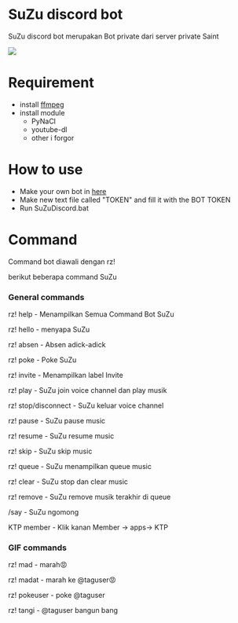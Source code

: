 # SuZu discord bot

SuZu discord bot merupakan Bot private dari server private Saint

![](https://media.tenor.com/bnQLFSkqAhoAAAAC/haruhi-win.gif)

# Requirement

- install [ffmpeg](https://ffmpeg.org/download.html)
- install module
  - PyNaCl
  - youtube-dl
  - other i forgor

# How to use

- Make your own bot in [here](https://discord.com/developers/applications)
- Make new text file called "TOKEN" and fill it with the BOT TOKEN
- Run SuZuDiscord.bat

# Command

Command bot diawali dengan rz!

berikut beberapa command SuZu

### General commands

rz! help - Menampilkan Semua Command Bot SuZu

rz! hello - menyapa SuZu

rz! absen - Absen adick-adick

rz! poke - Poke SuZu

rz! invite - Menampilkan label Invite

rz! play - SuZu join voice channel dan play musik

rz! stop/disconnect - SuZu keluar voice channel

rz! pause - SuZu pause music

rz! resume - SuZu resume music

rz! skip - SuZu skip music

rz! queue - SuZu menampilkan queue music

rz! clear - SuZu stop dan clear music

rz! remove - SuZu remove musik terakhir di queue

/say - SuZu ngomong

KTP member - Klik kanan Member -> apps-> KTP

### GIF commands

rz! mad - marah😡

rz! madat - marah ke @taguser😡

rz! pokeuser - poke @taguser

rz! tangi - @taguser bangun bang
